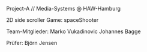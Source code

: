 Project-A // Media-Systems @ HAW-Hamburg

2D side scroller Game: spaceShooter

Team-Mitglieder:
Marko Vukadinovic
Johannes Bagge

Prüfer:
Björn Jensen
